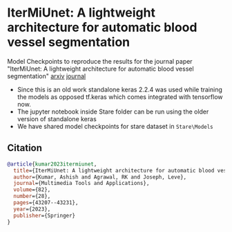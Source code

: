 # IterMiUnet: A lightweight architecture for automatic blood vessel segmentation
Model Checkpoints to reproduce the results for the journal paper  "IterMiUnet: A lightweight architecture for automatic blood vessel segmentation" [arxiv](https://arxiv.org/abs/2208.01485) [journal](https://link.springer.com/article/10.1007/s11042-023-15433-7)
* Since this is an old work standalone keras 2.2.4 was used while training the models as opposed tf.keras which comes integrated with tensorflow now.
* The jupyter notebook inside Stare folder can be run using the older version of standalone keras
* We have shared model checkpoints for stare dataset in `Stare\Models`
## Citation
```bibtex
@article{kumar2023itermiunet,
  title={IterMiUnet: A lightweight architecture for automatic blood vessel segmentation},
  author={Kumar, Ashish and Agrawal, RK and Joseph, Leve},
  journal={Multimedia Tools and Applications},
  volume={82},
  number={28},
  pages={43207--43231},
  year={2023},
  publisher={Springer}
}
